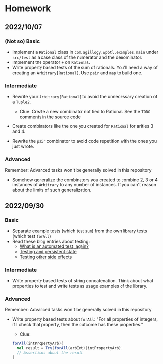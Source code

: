 # Homework

## 2022/10/07

### (Not so) Basic

- Implement a `Rational` class in `com.agillogy.wpbtl.examples.main` under `src/test` as a case class of the numerator and the denominator.
- Implement the operator `+` on `Rational`.
- Write property based tests of the sum of rationals. You'll need a way of creating an `Arbitrary[Rational]`. Use `pair` and `map` to build one. 

### Intermediate

- Rewrite your `Arbitrary[Rational]` to avoid the unnecessary creation of a `Tuple2`.
  - Clue: Create a new combinator not tied to Rational. See the `TODO` comments in the source code

- Create combinators like the one you created for `Rational` for arities 3 and 4.

- Rewrite the `pair` combinator to avoid code repetition with the ones you just wrote.

### Advanced

Remember: Advanced tasks won't be generally solved in this repository

- Somehow generalize the combinators you created to combine 2, 3 or 4 instances of `Arbitrary` to any number of instances. If you can't reason about the limits of such generalization.

## 2022/09/30

### Basic

- Separate example tests (which test `sum`) from the own library tests (which test `forAll`)
- Read these blog entries about testing:
  - [What is an automated test, again?](https://blog.agilogy.com/2022-05-27-what-is-an-automated-test-again.html)
  - [Testing and persistent state](https://blog.agilogy.com/2022-06-17-testing-and-persistent-state.html)
  - [Testing other side effects](https://blog.agilogy.com/2022-07-08-testing-other-side-effects.html)

### Intermediate

- Write property based tests of string concatenation. Think about what properties to test and write tests as usage examples of the library.

### Advanced

Remember: Advanced tasks won't be generally solved in this repository

- Write property based tests about `forAll`: "For all properties of integers, if I check that property, then the outcome has these properties." 
    - Clue: 
    
    ```scala
    forAll(intPropertyArb){
      val result = Try(forAll(arbInt){intPropertyArb})
      // Assertions about the result
    }
    ```